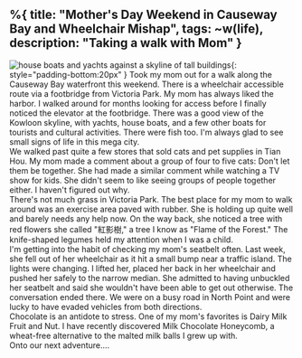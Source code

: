 %{
  title: "Mother's Day Weekend in Causeway Bay and Wheelchair Mishap",
  tags: ~w(life),
  description: "Taking a walk with Mom"
}
---
![house boats and yachts against a skyline of tall buildings](/images/causewaybay.jpg){: style="padding-bottom:20px" }
Took my mom out for a walk along the Causeway Bay waterfront this weekend.  There is a wheelchair accessible route via a footbridge from Victoria Park.  My mom has always liked the harbor.  I walked around for months looking for access before I finally noticed the elevator at the footbridge.  There was a good view of the Kowloon skyline, with yachts, house boats, and a few other boats for tourists and cultural activities.  There were fish too.  I'm always glad to see small signs of life in this mega city.
<br/>
We walked past quite a few stores that sold cats and pet supplies in Tian Hou.  My mom made a comment about a group of four to five cats: Don't let them be together.  She had made a similar comment while watching a TV show for kids.  She didn't seem to like seeing groups of people together either.  I haven't figured out why.
<br/>
There's not much grass in Victoria Park.  The best place for my mom to walk around was an exercise area paved with rubber.  She is holding up quite well and barely needs any help now.  On the way back, she noticed a tree with red flowers she called "紅影樹," a tree I know as "Flame of the Forest."  The knife-shaped legumes held my attention when I was a child.
<br/>
I'm getting into the habit of checking my mom's seatbelt often.  Last week, she fell out of her wheelchair as it hit a small bump near a traffic island.  The lights were changing.  I lifted her, placed her back in her wheelchair and pushed her safely to the narrow median.  She admitted to having unbuckled her seatbelt and said she wouldn't have been able to get out otherwise.  The conversation ended there.  We were on a busy road in North Point and were lucky to have evaded vehicles from both directions.
<br/>
Chocolate is an antidote to stress.  One of my mom's favorites is Dairy Milk Fruit and Nut.  I have recently discovered Milk Chocolate Honeycomb, a wheat-free alternative to the malted milk balls I grew up with.
<br/>
Onto our next adventure....

